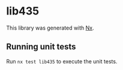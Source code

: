 # lib435

This library was generated with [Nx](https://nx.dev).

## Running unit tests

Run `nx test lib435` to execute the unit tests.
